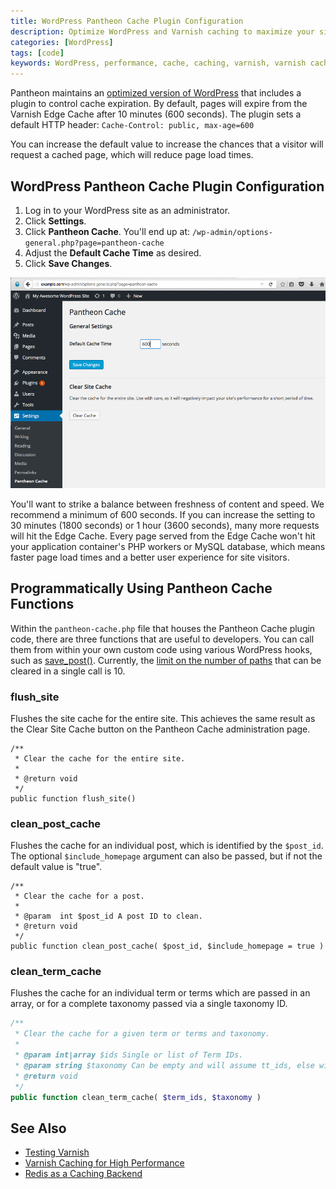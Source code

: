 ```yaml
---
title: WordPress Pantheon Cache Plugin Configuration
description: Optimize WordPress and Varnish caching to maximize your site's performance.
categories: [WordPress]
tags: [code]
keywords: WordPress, performance, cache, caching, varnish, varnish caching
---
```

Pantheon maintains an [optimized version of WordPress](https://github.com/pantheon-systems/WordPress) that includes a plugin to control cache expiration. By default, pages will expire from the Varnish Edge Cache after 10 minutes (600 seconds). The plugin sets a default HTTP header: `Cache-Control: public, max-age=600`

You can increase the default value to increase the chances that a visitor will request a cached page, which will reduce page load times.

## WordPress Pantheon Cache Plugin Configuration

1. Log in to your WordPress site as an administrator.
2. Click **Settings**.
3. Click **Pantheon Cache**. You'll end up at: `/wp-admin/options-general.php?page=pantheon-cache`
4. Adjust the **Default Cache Time** as desired.
5. Click **Save Changes**.

![WordPress Pantheon Cache Plugin settings](/source/docs/assets/images/WordPress_Pantheon-Cache-Settings.png)

You'll want to strike a balance between freshness of content and speed. We recommend a minimum of 600 seconds.  If you can increase the setting to 30 minutes (1800 seconds) or 1 hour (3600 seconds), many more requests will hit the Edge Cache. Every page served from the Edge Cache won't hit your application container's PHP workers or MySQL database, which means faster page load times and a better user experience for site visitors.


## Programmatically Using Pantheon Cache Functions

Within the `pantheon-cache.php` file that houses the Pantheon Cache plugin code, there are three functions that are useful to developers. You can call them from within your own custom code using various WordPress hooks, such as [save_post()](https://codex.wordpress.org/Plugin_API/Action_Reference/save_post). Currently, the [limit on the number of paths](https://github.com/pantheon-systems/WordPress/issues/24) that can be cleared in a single call is 10.

### flush_site
Flushes the site cache for the entire site. This achieves the same result as the Clear Site Cache button on the Pantheon Cache administration page.

```
/**
 * Clear the cache for the entire site.
 *
 * @return void
 */
public function flush_site()
```

### clean_post_cache
Flushes the cache for an individual post, which is identified by the `$post_id`. The optional `$include_homepage` argument can also be passed, but if not the default value is "true".

```
/**
 * Clear the cache for a post.
 *
 * @param  int $post_id A post ID to clean.
 * @return void
 */
public function clean_post_cache( $post_id, $include_homepage = true )
```

### clean_term_cache
Flushes the cache for an individual term or terms which are passed in an array, or for a complete taxonomy passed via a single taxonomy ID.
```php
/**
 * Clear the cache for a given term or terms and taxonomy.
 *
 * @param int|array $ids Single or list of Term IDs.
 * @param string $taxonomy Can be empty and will assume tt_ids, else will use for context.
 * @return void
 */
public function clean_term_cache( $term_ids, $taxonomy )
```

## See Also
* [Testing Varnish](/docs/test-varnish/)
* [Varnish Caching for High Performance](/docs/varnish)
* [Redis as a Caching Backend](/docs/redis/)
